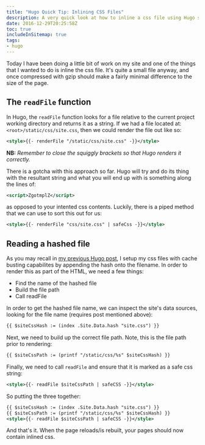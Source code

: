 ```yaml
---
title: "Hugo Quick Tip: Inlining CSS Files"
description: A very quick look at how to inline a css file using Hugo static site generator.
date: 2016-12-29T20:25:58Z
toc: true
includeInSitemap: true
tags:
- hugo
---
```


Today I have been doing a little bit of work on my site and one of the things that I wanted to do is inline the css file. It's quite a small file anyway, and once compressed with gzip should make a fairly minimal difference to the size of the page.
<!--more-->
## The `readFile` function

In Hugo, the `readFile` function looks for a file relative to the current project working directory and returns it as a string. If we had a file located at: `<root>/static/css/site.css`, then we could render the file out like so:

```xml
<style>{{- renderFile "/static/css/site.css" -}}</style>
```

**NB:** *Remember to close the squiggly brackets so that Hugo renders it correctly.*

There is a gotcha with this approach so far. Hugo will try and do its thing with the resultant string and what you will end up with is something along the lines of:

```xml
<script>ZgotmplZ</script>
```

as opposed to your intented css contents. Luckily, there is a piped method that we can use to sort this out for us:

```xml
<style>{{- renderFile "css/site.css" | safeCss -}}</style>
```

## Reading a hashed file

As you may recall in [my previous Hugo post](/article/2016/11/blog-building-part-4-frontend/), I setup my css files with cache busting capabilites by appending the hash onto the filename. In order to render this as part of the HTML, we need a few things:

- Find the name of the hashed file
- Build the file path
- Call readFile

In order to get the hashed file name, we can inspect the site's data sources, looking for the file name (requires post mentioned above):

```xml
{{ $siteCssHash := (index .Site.Data.hash "site.css") }}
```

Next, we need to build up the correct file path. Note, this is the file path prior to rendering:

```xml
{{ $siteCssPath := (printf "/static/css/%s" $siteCssHash) }}
```

Finally, we need to call `readFile` and ensure that it is marked as a safe css string:

```xml
<style>{{- readFile $siteCssPath | safeCSS -}}</style>
```

So putting the three together:

```xml
{{ $siteCssHash := (index .Site.Data.hash "site.css") }}
{{ $siteCssPath := (printf "/static/css/%s" $siteCssHash) }}
<style>{{- readFile $siteCssPath | safeCSS -}}</style>
```

And that's it. When the page reloads/is rebuilt, your pages should now contain inlined css.
